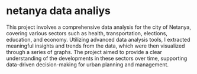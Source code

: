 # netanya data analiys 
This project involves a comprehensive data analysis for the city of Netanya, covering various sectors such as health, transportation, elections, education, and economy. Utilizing advanced data analysis tools, I extracted meaningful insights and trends from the data, which were then visualized through a series of graphs. The project aimed to provide a clear understanding of the developments in these sectors over time, supporting data-driven decision-making for urban planning and management.
